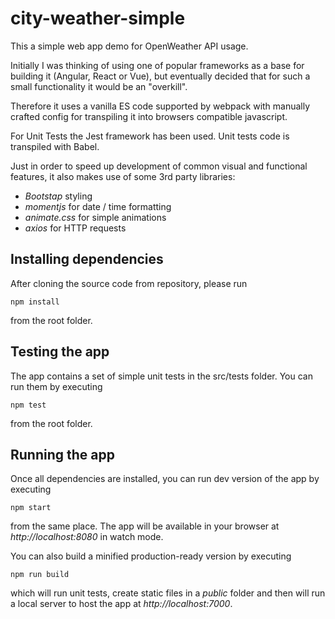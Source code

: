 # city-weather-simple

This a simple web app demo for OpenWeather API usage.

Initially I was thinking of using one of popular frameworks as a base for building it (Angular, React or Vue), but eventually decided that for such a small functionality it would be an "overkill".

Therefore it uses a vanilla ES code supported by webpack with manually crafted config for transpiling it into browsers compatible javascript.

For Unit Tests the Jest framework has been used. Unit tests code is transpiled with Babel.

Just in order to speed up development of common visual and functional features, it also makes use of some 3rd party libraries:

- _Bootstap_ styling
- _momentjs_ for date / time formatting
- _animate.css_ for simple animations
- _axios_ for HTTP requests

## Installing dependencies

After cloning the source code from repository, please run

```
npm install
```

from the root folder.

## Testing the app

The app contains a set of simple unit tests in the src/tests folder. You can run them by executing

```
npm test
```

from the root folder.

## Running the app

Once all dependencies are installed, you can run dev version of the app by executing

```
npm start
```

from the same place. The app will be available in your browser at _http://localhost:8080_ in watch mode.

You can also build a minified production-ready version by executing

```
npm run build
```

which will run unit tests, create static files in a _public_ folder and then will run a local server to host the app at _http://localhost:7000_.
